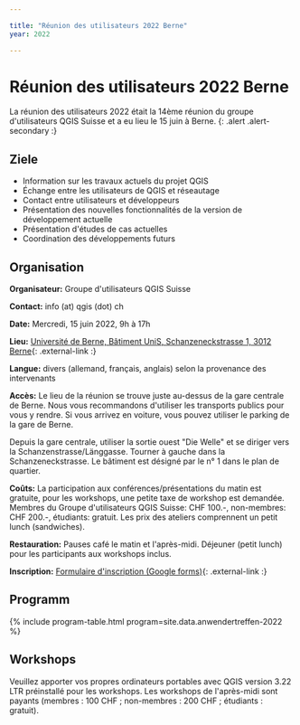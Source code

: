 ```yaml
---

title: "Réunion des utilisateurs 2022 Berne"
year: 2022

---
```


# Réunion des utilisateurs 2022 Berne

La réunion des utilisateurs 2022 était la 14ème réunion du groupe
d'utilisateurs QGIS Suisse et a eu lieu le 15 juin à Berne.
{: .alert .alert-secondary :}

## Ziele

* Information sur les travaux actuels du projet QGIS
* Échange entre les utilisateurs de QGIS et réseautage
* Contact entre utilisateurs et développeurs
* Présentation des nouvelles fonctionnalités de la version de développement actuelle
* Présentation d'études de cas actuelles
* Coordination des développements futurs

## Organisation

**Organisateur:** Groupe d'utilisateurs QGIS Suisse

**Contact:** info (at) qgis (dot) ch

**Date:** Mercredi, 15 juin 2022, 9h à 17h

**Lieu:** [Université de Berne, Bâtiment UniS, Schanzeneckstrasse 1, 3012 Berne](https://www.unibe.ch/universite/campus_et_infrastructures/plans_de_situation_et_auditoires/plan_de_situation/4__unis/index_fra.html){: .external-link :}

**Langue:** divers (allemand, français, anglais) selon la provenance des intervenants

**Accès:** Le lieu de la réunion se trouve juste au-dessus de la gare centrale
de Berne. Nous vous recommandons d'utiliser les transports publics pour vous y
rendre. Si vous arrivez en voiture, vous pouvez utiliser le parking de la gare
de Berne.

Depuis la gare centrale, utiliser la sortie ouest "Die Welle" et se diriger vers
la Schanzenstrasse/Länggasse. Tourner à gauche dans la Schanzeneckstrasse. Le
bâtiment est désigné par le n° 1 dans le plan de quartier.

**Coûts:** La participation aux conférences/présentations du matin est gratuite,
pour les workshops, une petite taxe de workshop est demandée. Membres du Groupe
d'utilisateurs QGIS Suisse: CHF 100.-, non-membres: CHF 200.-, étudiants:
gratuit. Les prix des ateliers comprennent un petit lunch (sandwiches).

**Restauration:** Pauses café le matin et l'après-midi. Déjeuner (petit lunch)
pour les participants aux workshops inclus.

**Inscription:** [Formulaire d'inscription (Google forms)](https://forms.gle/G7dNzNKM5W7q8dAu6){: .external-link :}

## Programm

{% include program-table.html program=site.data.anwendertreffen-2022 %}

## Workshops

Veuillez apporter vos propres ordinateurs portables avec QGIS version 3.22 LTR
préinstallé pour les workshops. Les workshops de l'après-midi sont payants
(membres : 100 CHF ; non-membres : 200 CHF ; étudiants : gratuit).